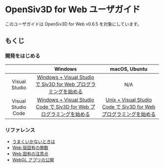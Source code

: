 # OpenSiv3D for Web ユーザガイド

このユーザガイドは OpenSiv3D for Web v0.6.5 を対象にしています。

## もくじ

### 開発をはじめる

|| Windows | macOS, Ubuntu |
|:--:|:--:|:--:|
| Visual Studio | [Windows + Visual Studio で Siv3D for Web プログラミングを始める](download/web-vs.md) | N/A |
| Visual Studio Code | [Windows + Visual Studio Code で Siv3D for Web プログラミングを始める](download/web-vscode-windows.md) | [Unix + Visual Studio Code で Siv3D for Web プログラミングを始める](download/web-vscode-unix.md) |

### リファレンス

- [うまくいかないときは](reference/trouble-shooting.md)
- [Web 版固有の関数](reference/web-specific-functions.md)
- [Web 固有の注意点](reference/web-specific-notes.md)
- [WebGL アプリの公開](publishing/publishing.md)
